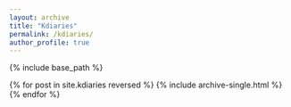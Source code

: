 ```yaml
---
layout: archive
title: "Kdiaries"
permalink: /kdiaries/
author_profile: true
---
```


{% include base_path %}

{% for post in site.kdiaries reversed %}
  {% include archive-single.html %}
{% endfor %}